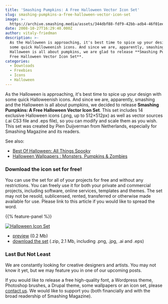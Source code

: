 ```yaml
---
title: 'Smashing Pumpkins: A Free Halloween Vector Icon Set'
slug: smashing-pumpkins-a-free-halloween-vector-icon-set
image: >-
  https://archive.smashing.media/assets/344dbf88-fdf9-42bb-adb4-46f01eedd629/61dac4c4-2b6e-4bfc-858c-b10d5f867fe7/halloween-icons-freebie2008-feature-image.jpg
date: 2008-10-27T16:29:40.000Z
author: vitaly-friedman
description: >-
  As the Halloween is approaching, it's best time to spice up your design with
  some quick Halloweenish icons. And since we are, apparently, smashing and the
  Halloween is all about pumpkins, we are glad to release **Smashing Pumpkins: A
  Free Halloween Vector Icon Set**.
categories:
  - Downloads
  - Freebies
  - Icons
  - Halloween
---
```

As the Halloween is approaching, it's best time to spice up your design with some quick Halloweenish icons. And since we are, apparently, smashing and the Halloween is all about pumpkins, we decided to release <strong>Smashing Pumpkins: A Free Halloween Vector Icon Set</strong>. This set includes 14 exclusive Halloween icons (.png, up to 512×512px) as well as vector sources (.ai CS3 file and .eps file), so you can modify and scale them as you wish. This set was created by Pien Duijverman from Netherlands, especially for Smashing Magazine and its readers. 

See also:

*   [Best Of Halloween: All Things Spooky](https://www.smashingmagazine.com/2016/10/best-of-halloween-all-things-spooky/)
*   [Halloween Wallpapers : Monsters, Pumpkins & Zombies](https://www.smashingmagazine.com/wallpapers-halloween/)

### Download the icon set for free!

You can use the set for all of your projects for free and without any restrictions. You can freely use it for both your private and commercial projects, including software, online services, templates and themes. The set may not be resold, sublicensed, rented, transferred or otherwise made available for use. Please link to this article if you would like to spread the word.

{{% feature-panel %}}

[![Halloween Icon Set](https://archive.smashing.media/assets/344dbf88-fdf9-42bb-adb4-46f01eedd629/67aa989a-a345-4cd7-9529-857e13c8dfa2/release.jpg)](https://archive.smashing.media/assets/344dbf88-fdf9-42bb-adb4-46f01eedd629/e31d8d5c-3c38-4605-b906-b4e5dbd63720/preview.jpg)

*   [preview](https://archive.smashing.media/assets/344dbf88-fdf9-42bb-adb4-46f01eedd629/e31d8d5c-3c38-4605-b906-b4e5dbd63720/preview.jpg) (0.2 Mb)
*   [download the set](https://archive.smashing.media/assets/344dbf88-fdf9-42bb-adb4-46f01eedd629/1147c1e2-6c74-44e4-8278-cd3d544d3b61/halloween-icon-set.zip) (.zip, 2.1 Mb, including .png, .jpg, .ai and .eps)

### Last But Not Least

We are constantly looking for creative designers and artists. You may not know it yet, but we may feature you in one of our upcoming posts.

If you would like to release a free high-quality font, a Wordpress theme, Photoshop brushes, a Drupal theme, some wallpapers or an icon set, please <a href="https://www.smashingmagazine.com/contact/">contact us</a>. We would like to support you (both financially and with the broad readership of Smashing Magazine).

